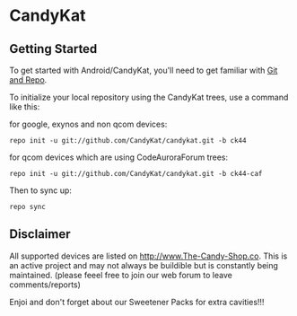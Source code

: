 CandyKat
===========

Getting Started
---------------

To get started with Android/CandyKat, you'll need to get
familiar with [Git and Repo](http://source.android.com/source/using-repo.html).

To initialize your local repository using the CandyKat trees, use a command like this:

for google, exynos and non qcom devices:

    repo init -u git://github.com/CandyKat/candykat.git -b ck44

for qcom devices which are using CodeAuroraForum trees:

    repo init -u git://github.com/CandyKat/candykat.git -b ck44-caf

Then to sync up:

    repo sync

Disclaimer
--------

All supported devices are listed on http://www.The-Candy-Shop.co. This is an active project and may not always be buildible but is constantly being maintained. (please feeel free to join our web forum to leave comments/reports)

Enjoi and don't forget about our Sweetener Packs for extra cavities!!!

